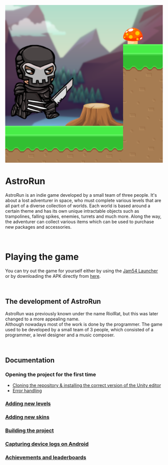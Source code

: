 ![](Assets/RiolRat/Textures/MainMenu/AstroRunLogo/AstrorRunLogo.png)

# AstroRun
AstroRun is an indie game developed by a small team of three people. It's about a lost adventurer in space, who must complete various levels that are all part of a diverse collection of worlds. Each world is based around a certain theme and has its own unique intractable objects such as trampolines, falling spikes, enemies, turrets and much more. Along the way, the adventurer can collect various items which can be used to purchase new packages and accessories.

<br/>

# Playing the game
You can try out the game for yourself either by using the [Jam54 Launcher](https://jam54.com/download.html) or by downloading the APK directly from [here](https://jamhorn.github.io/Jam54Launcher/7/resources/AstroRun.apk).

<br/>

## The development of AstroRun
AstroRun was previously known under the name RiolRat, but this was later changed to a more appealing name. <br/>
Although nowadays most of the work is done by the programmer. The game used to be developed by a small team of 3 people, which consisted of a programmer, a level designer and a music composer. 

<br/>

## Documentation
### Opening the project for the first time
- [Cloning the repository & installing the correct version of the Unity editor](/Documentation/Cloning&UnityVersion.md)
- [Error handling](/Documentation/ErrorHandling.md)

### [Adding new levels](/Documentation/AddNewLevel.md)

### [Adding new skins](/Documentation/AddNewSkin.md)

### [Building the project](/Documentation/BuildingTheGame.md)

### [Capturing device logs on Android](/Documentation/CaptureAndroidLogs_AdbLogcat.md)

### [Achievements and leaderboards](/Documentation/AchievementsAndLeaderboards.md)
